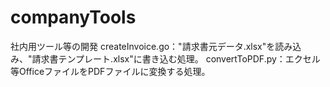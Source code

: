 # companyTools
社内用ツール等の開発
createInvoice.go："請求書元データ.xlsx"を読み込み、"請求書テンプレート.xlsx"に書き込む処理。
convertToPDF.py：エクセル等OfficeファイルをPDFファイルに変換する処理。

